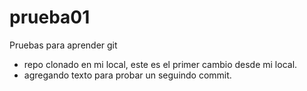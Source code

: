 # prueba01
Pruebas para aprender git

- repo clonado en mi local, este es el primer cambio desde mi local. 
- agregando texto para probar un seguindo commit. 
